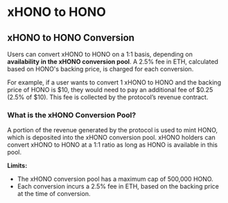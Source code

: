 # xHONO to HONO

## **xHONO to HONO Conversion**

Users can convert xHONO to HONO on a 1:1 basis, depending on **availability in the xHONO conversion pool**. A 2.5% fee in ETH, calculated based on HONO's backing price, is charged for each conversion.

For example, if a user wants to convert 1 xHONO to HONO and the backing price of HONO is $10, they would need to pay an additional fee of $0.25 (2.5% of $10). This fee is collected by the protocol’s revenue contract.

### **What is the xHONO Conversion Pool?**

A portion of the revenue generated by the protocol is used to mint HONO, which is deposited into the xHONO conversion pool. xHONO holders can convert xHONO to HONO at a 1:1 ratio as long as HONO is available in this pool.

**Limits:**

* The xHONO conversion pool has a maximum cap of 500,000 HONO.
* Each conversion incurs a 2.5% fee in ETH, based on the backing price at the time of conversion.
